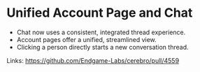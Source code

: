 # Unified Account Page and Chat

*   Chat now uses a consistent, integrated thread experience.
*   Account pages offer a unified, streamlined view.
*   Clicking a person directly starts a new conversation thread.

Links:
https://github.com/Endgame-Labs/cerebro/pull/4559
